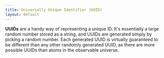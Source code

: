 ```yaml
---
title: Universally Unique Identifier (UUID)
layout: default
---
```


**UUIDs** are a handy way of representing a unique ID. It's essentially a large random number
stored as a string, and UUIDs are generated simply by picking a random number. Each generated UUID
is virtually guaranteed to be different than any other randomly generated UUID, as there are more
possible UUIDs than atoms in the observable universe.